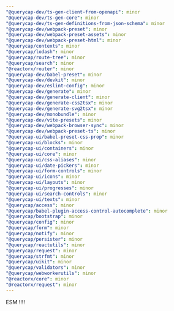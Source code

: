 ```yaml
---
"@querycap-dev/ts-gen-client-from-openapi": minor
"@querycap-dev/ts-gen-core": minor
"@querycap-dev/ts-gen-definitions-from-json-schema": minor
"@querycap-dev/webpack-preset": minor
"@querycap-dev/webpack-preset-assets": minor
"@querycap-dev/webpack-preset-html": minor
"@querycap/contexts": minor
"@querycap/lodash": minor
"@querycap/route-tree": minor
"@querycap/search": minor
"@reactorx/router": minor
"@querycap-dev/babel-preset": minor
"@querycap-dev/devkit": minor
"@querycap-dev/eslint-config": minor
"@querycap-dev/generate": minor
"@querycap-dev/generate-client": minor
"@querycap-dev/generate-css2tsx": minor
"@querycap-dev/generate-svg2tsx": minor
"@querycap-dev/monobundle": minor
"@querycap-dev/vite-presets": minor
"@querycap-dev/webpack-browser-sync": minor
"@querycap-dev/webpack-preset-ts": minor
"@querycap-ui/babel-preset-css-prop": minor
"@querycap-ui/blocks": minor
"@querycap-ui/containers": minor
"@querycap-ui/core": minor
"@querycap-ui/css-aliases": minor
"@querycap-ui/date-pickers": minor
"@querycap-ui/form-controls": minor
"@querycap-ui/icons": minor
"@querycap-ui/layouts": minor
"@querycap-ui/progresses": minor
"@querycap-ui/search-controls": minor
"@querycap-ui/texts": minor
"@querycap/access": minor
"@querycap/babel-plugin-access-control-autocomplete": minor
"@querycap/bootstrap": minor
"@querycap/config": minor
"@querycap/form": minor
"@querycap/notify": minor
"@querycap/persister": minor
"@querycap/reactutils": minor
"@querycap/request": minor
"@querycap/strfmt": minor
"@querycap/uikit": minor
"@querycap/validators": minor
"@querycap/webworkerutils": minor
"@reactorx/core": minor
"@reactorx/request": minor
---
```


ESM !!!!
